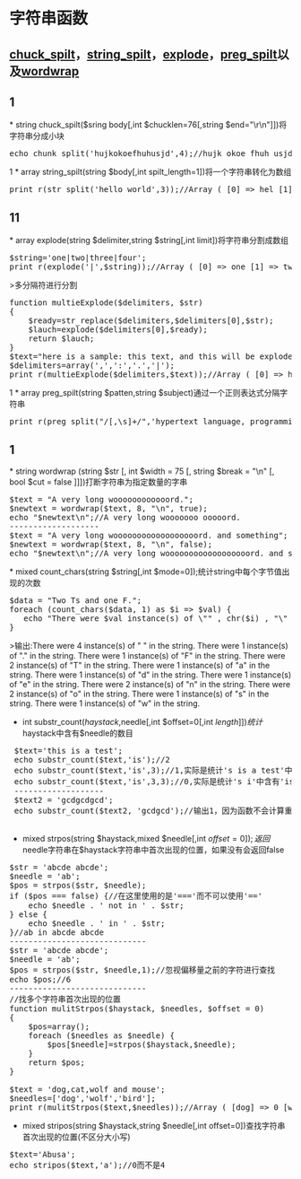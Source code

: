# 字符串函数
## [chuck_spilt](#chuck_spilt)，[string_spilt](#string_spilt)，[explode](#explode)，[preg_spilt](#preg_spilt)以及[wordwrap](#wordwrap)
<h2 id="chuck_spilt">1</h2>
* string chuck_spilt($sring body[,int $chucklen=76[,string $end="\r\n"]])将字符串分成小块
<pre>
echo chunk_split('hujkokoefhuhusjd',4);//hujk okoe fhuh usjd
</pre>
<span id="string_spilt">1</span>
* array string_spilt(string $body[,int spilt_length=1])将一个字符串转化为数组
<pre>
print_r(str_split('hello world',3));//Array ( [0] => hel [1] => lo [2] => wor [3] => ld )
</pre>
<h2 id="explode">11</h2>
* array explode(string $delimiter,string $string[,int limit])将字符串分割成数组
<pre>
$string='one|two|three|four';
print_r(explode('|',$string));//Array ( [0] => one [1] => two [2] => three [3] => four )
</pre>
>多分隔符进行分割
<pre>
function multieExplode($delimiters, $str)
{
    $ready=str_replace($delimiters,$delimiters[0],$str);
    $lauch=explode($delimiters[0],$ready);
    return $lauch;
}
$text="here is a sample: this text, and this will be exploded. this also | this one too :)";
$delimiters=array(',',':','.','|');
print_r(multieExplode($delimiters,$text));//Array ( [0] => here is a sample [1] => this text [2] => and this will be exploded [3] => this also [4] => this one too [5] => ) )
</pre>
<span id="preg_spilt">1</span>
* array preg_spilt(string $patten,string $subject)通过一个正则表达式分隔字符串
<pre>
print_r(preg_split("/[,\s]+/",'hypertext language, programming'));//Array ( [0] => hypertext [1] => language [2] => programming )
</pre>
<h2 id="wordwrap">1</h2>
* string wordwrap (string $str [, int $width = 75 [, string $break = "\n" [, bool $cut = false ]]])打断字符串为指定数量的字串
<pre>
$text = "A very long woooooooooooord.";
$newtext = wordwrap($text, 8, "\n", true);
echo "$newtext\n";//A very long wooooooo ooooord.
-------------------
$text = "A very long woooooooooooooooooord. and something";
$newtext = wordwrap($text, 8, "\n", false);
echo "$newtext\n";//A very long woooooooooooooooooord. and something
</pre>
* mixed count_chars(string $string[,int $mode=0]);统计string中每个字节值出现的次数
<pre>
$data = "Two Ts and one F.";
foreach (count_chars($data, 1) as $i => $val) {
   echo "There were $val instance(s) of \"" , chr($i) , "\" in the string.\n";
}
</pre>
>输出:There were 4 instance(s) of " " in the string.
    There were 1 instance(s) of "." in the string.
    There were 1 instance(s) of "F" in the string.
    There were 2 instance(s) of "T" in the string.
    There were 1 instance(s) of "a" in the string.
    There were 1 instance(s) of "d" in the string.
    There were 1 instance(s) of "e" in the string.
    There were 2 instance(s) of "n" in the string.
    There were 2 instance(s) of "o" in the string.
    There were 1 instance(s) of "s" in the string.
    There were 1 instance(s) of "w" in the string.

* int substr_count($haystack,$needle[,int $offset=0[,int $length]]) 统计$haystack中含有$needle的数目
 <pre>
 $text='this is a test';
 echo substr_count($text,'is');//2
 echo substr_count($text,'is',3);//1,实际是统计's is a test'中含有'is'个数
 echo substr_count($text,'is',3,3);//0,实际是统计's i'中含有'is'个数
 -------------------
 $text2 = 'gcdgcdgcd';
 echo substr_count($text2, 'gcdgcd');//输出1，因为函数不会计算重叠字符串
 </pre>
    
* mixed strpos(string $haystack,mixed $needle[,int $offset=0]);返回$needle字符串在$haystack字符串中首次出现的位置，如果没有会返回false
<pre>
$str = 'abcde abcde';
$needle = 'ab';
$pos = strpos($str, $needle);
if ($pos === false) {//在这里使用的是'==='而不可以使用'=='
    echo $needle . ' not in ' . $str;
} else {
    echo $needle . ' in ' . $str;
}//ab in abcde abcde
-----------------------------
$str = 'abcde abcde';
$needle = 'ab';
$pos = strpos($str, $needle,1);//忽视偏移量之前的字符进行查找
echo $pos;//6
-----------------------------
//找多个字符串首次出现的位置
function mulitStrpos($haystack, $needles, $offset = 0)
{
    $pos=array();
    foreach ($needles as $needle) {
        $pos[$needle]=strpos($haystack,$needle);
    }
    return $pos;
}

$text = 'dog,cat,wolf and mouse';
$needles=['dog','wolf','bird'];
print_r(mulitStrpos($text,$needles));//Array ( [dog] => 0 [wolf] => 8 [bird] => )
</pre>
* mixed stripos(string $haystack,string $needle[,int offset=0])查找字符串首次出现的位置(不区分大小写)
<pre>
$text='Abusa';
echo stripos($text,'a');//0而不是4
</pre>




